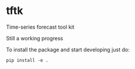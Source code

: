 # tftk
Time-series forecast tool kit

Still a working progress

To install the package and start developing just do:
```
pip install -e .
```
